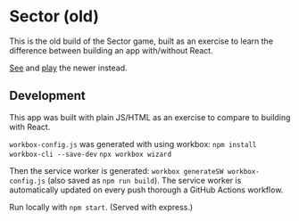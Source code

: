 # Sector (old)

This is the old build of the Sector game, built as an exercise to learn the difference between building an app with/without React.

[See](https://github.com/skedwards88/sector) and [play](https://skedwards88.github.io/sector) the newer instead.

## Development

This app was built with plain JS/HTML as an exercise to compare to building with React.

`workbox-config.js` was generated with using workbox:
`npm install workbox-cli --save-dev`
`npx workbox wizard`

Then the service worker is generated: `workbox generateSW workbox-config.js` (also saved as `npm run build`). The service worker is automatically updated on every push thorough a GitHub Actions workflow.

Run locally with `npm start`. (Served with express.)

